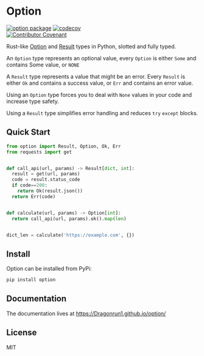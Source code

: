 # Option

[![option package](https://github.com/Dragonrun1/option/actions/workflows/option-package.yml/badge.svg?branch=main)](https://github.com/Dragonrun1/option/actions/workflows/option-package.yml)
[![codecov](https://codecov.io/gh/Dragonrun1/option/branch/main/graph/badge.svg)](https://codecov.io/gh/Dragonrun1/option)
<br>
[![Contributor Covenant](https://img.shields.io/badge/Contributor%20Covenant-v2.0%20adopted-ff69b4.svg)](CODE_OF_CONDUCT.md)

Rust-like [Option](https://doc.rust-lang.org/std/option/enum.Option.html)
and [Result](https://doc.rust-lang.org/std/result/enum.Result.html) types in
Python, slotted and fully typed.

An `Option` type represents an optional value, every `Option` is either `Some`
and contains Some value, or `NONE`

A `Result` type represents a value that might be an error. Every `Result` is
either `Ok` and contains a success value, or `Err` and contains an error value.

Using an `Option` type forces you to deal with `None` values in your code and
increase type safety.

Using a `Result` type simplifies error handling and reduces `try` `except`
blocks.

## Quick Start

```python
from option import Result, Option, Ok, Err
from requests import get


def call_api(url, params) -> Result[dict, int]:
  result = get(url, params)
  code = result.status_code
  if code==200:
    return Ok(result.json())
  return Err(code)


def calculate(url, params) -> Option[int]:
  return call_api(url, params).ok().map(len)


dict_len = calculate('https://example.com', {})
```

## Install

Option can be installed from PyPi:

```bash
pip install option
```

## Documentation

The documentation lives at https://Dragonrun1.github.io/option/

## License

MIT
